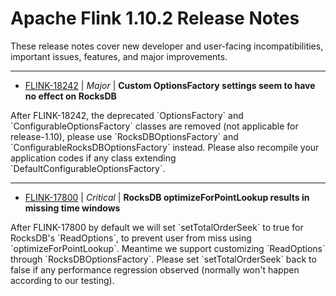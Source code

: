 
<!---
# Licensed to the Apache Software Foundation (ASF) under one
# or more contributor license agreements.  See the NOTICE file
# distributed with this work for additional information
# regarding copyright ownership.  The ASF licenses this file
# to you under the Apache License, Version 2.0 (the
# "License"); you may not use this file except in compliance
# with the License.  You may obtain a copy of the License at
#
#     http://www.apache.org/licenses/LICENSE-2.0
#
# Unless required by applicable law or agreed to in writing, software
# distributed under the License is distributed on an "AS IS" BASIS,
# WITHOUT WARRANTIES OR CONDITIONS OF ANY KIND, either express or implied.
# See the License for the specific language governing permissions and
# limitations under the License.
-->
# Apache Flink  1.10.2 Release Notes

These release notes cover new developer and user-facing incompatibilities, important issues, features, and major improvements.


---

* [FLINK-18242](https://issues.apache.org/jira/browse/FLINK-18242) | *Major* | **Custom OptionsFactory settings seem to have no effect on RocksDB**

After FLINK-18242, the deprecated \`OptionsFactory\` and \`ConfigurableOptionsFactory\` classes are removed (not applicable for release-1.10), please use \`RocksDBOptionsFactory\` and \`ConfigurableRocksDBOptionsFactory\` instead. Please also recompile your application codes if any class extending \`DefaultConfigurableOptionsFactory\`.


---

* [FLINK-17800](https://issues.apache.org/jira/browse/FLINK-17800) | *Critical* | **RocksDB optimizeForPointLookup results in missing time windows**

After FLINK-17800 by default we will set \`setTotalOrderSeek\` to true for RocksDB's \`ReadOptions\`, to prevent user from miss using \`optimizeForPointLookup\`. Meantime we support customizing \`ReadOptions\` through \`RocksDBOptionsFactory\`. Please set \`setTotalOrderSeek\` back to false if any performance regression observed (normally won't happen according to our testing).



